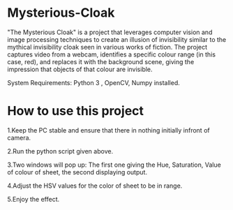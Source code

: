# Mysterious-Cloak
"The Mysterious Cloak" is a project that leverages computer vision and image 
processing techniques to create an illusion of invisibility similar to the mythical 
invisibility cloak seen in various works of fiction. The project captures video 
from a webcam, identifies a specific colour range (in this case, red), and 
replaces it with the background scene, giving the impression that objects of 
that colour are invisible.

System Requirements: Python 3 , OpenCV, Numpy installed.
# How to use this project
1.Keep the PC stable and ensure that there in nothing initially infront of camera.

2.Run the python script given above.

3.Two windows will pop up: The first one giving the Hue, Saturation, Value of colour of sheet, the second displaying output.

4.Adjust the HSV values for the color of sheet to be in range.

5.Enjoy the effect.
